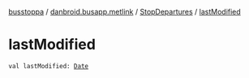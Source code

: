 [busstoppa](../../index.md) / [danbroid.busapp.metlink](../index.md) / [StopDepartures](index.md) / [lastModified](./last-modified.md)

# lastModified

`val lastModified: `[`Date`](https://docs.oracle.com/javase/8/docs/api/java/util/Date.html)
